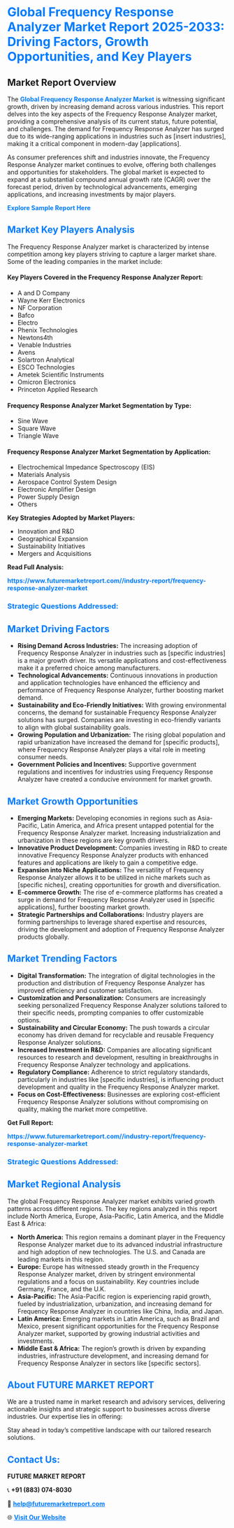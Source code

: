 <h1 style="color: #007BFF;">Global Frequency Response Analyzer Market Report 2025-2033: Driving Factors, Growth Opportunities, and Key Players</h1>

<section id="overview">
<h2>Market Report Overview</h2>
<p>The <a href="https://www.futuremarketreport.com//industry-report/frequency-response-analyzer-market" style="color: #007BFF; text-decoration: none;"><strong>Global Frequency Response Analyzer Market</strong></a> is witnessing significant growth, driven by increasing demand across various industries. This report delves into the key aspects of the Frequency Response Analyzer market, providing a comprehensive analysis of its current status, future potential, and challenges. The demand for Frequency Response Analyzer has surged due to its wide-ranging applications in industries such as [insert industries], making it a critical component in modern-day [applications].</p>
<p>As consumer preferences shift and industries innovate, the Frequency Response Analyzer market continues to evolve, offering both challenges and opportunities for stakeholders. The global market is expected to expand at a substantial compound annual growth rate (CAGR) over the forecast period, driven by technological advancements, emerging applications, and increasing investments by major players.</p>
</section>

<section id="overview">
<p><a href="https://www.futuremarketreport.com//request-sample/reportId=76140" style="color: #007BFF; text-decoration: none;"><strong>Explore Sample Report Here</strong></a></p>
</section>

<section id="key-players">
<h2 style="color: #007BFF;">Market Key Players Analysis</h2>
<p>The Frequency Response Analyzer market is characterized by intense competition among key players striving to capture a larger market share. Some of the leading companies in the market include:</p>
<h4>Key Players Covered in the Frequency Response Analyzer Report:</h4>
<ul><li>A and D Company</li><li>Wayne Kerr Electronics</li><li>NF Corporation</li><li>Bafco</li><li>Electro</li><li>Phenix Technologies</li><li>Newtons4th</li><li>Venable Industries</li><li>Avens</li><li>Solartron Analytical</li><li>ESCO Technologies</li><li>Ametek Scientific Instruments</li><li>Omicron Electronics</li><li>Princeton Applied Research</li></ul>
<h4>Frequency Response Analyzer Market Segmentation by Type:</h4>
<ul><li>Sine Wave</li><li>Square Wave</li><li>Triangle Wave</li></ul>

<h4>Frequency Response Analyzer Market Segmentation by Application:</h4>
<ul><li>Electrochemical Impedance Spectroscopy (EIS)</li><li>Materials Analysis</li><li>Aerospace Control System Design</li><li>Electronic Amplifier Design</li><li>Power Supply Design</li><li>Others</li></ul>
<p><strong>Key Strategies Adopted by Market Players:</strong></p>
<ul>
<li>Innovation and R&D</li>
<li>Geographical Expansion</li>
<li>Sustainability Initiatives</li>
<li>Mergers and Acquisitions</li>
</ul>
</section>

<section>
<p><strong>Read Full Analysis: </strong></p><a href="https://www.futuremarketreport.com//industry-report/frequency-response-analyzer-market" style="color: #007BFF; text-decoration: none;"><strong>https://www.futuremarketreport.com//industry-report/frequency-response-analyzer-market</strong></a>
<h3 style="color: #007BFF;">Strategic Questions Addressed:</h3>
</section>

<section id="driving-factors">
<h2 style="color: #007BFF;">Market Driving Factors</h2>
<ul>
<li><strong>Rising Demand Across Industries:</strong> The increasing adoption of Frequency Response Analyzer in industries such as [specific industries] is a major growth driver. Its versatile applications and cost-effectiveness make it a preferred choice among manufacturers.</li>
<li><strong>Technological Advancements:</strong> Continuous innovations in production and application technologies have enhanced the efficiency and performance of Frequency Response Analyzer, further boosting market demand.</li>
<li><strong>Sustainability and Eco-Friendly Initiatives:</strong> With growing environmental concerns, the demand for sustainable Frequency Response Analyzer solutions has surged. Companies are investing in eco-friendly variants to align with global sustainability goals.</li>
<li><strong>Growing Population and Urbanization:</strong> The rising global population and rapid urbanization have increased the demand for [specific products], where Frequency Response Analyzer plays a vital role in meeting consumer needs.</li>
<li><strong>Government Policies and Incentives:</strong> Supportive government regulations and incentives for industries using Frequency Response Analyzer have created a conducive environment for market growth.</li>
</ul>
</section>

<section id="growth-opportunities">
<h2 style="color: #007BFF;">Market Growth Opportunities</h2>
<ul>
<li><strong>Emerging Markets:</strong> Developing economies in regions such as Asia-Pacific, Latin America, and Africa present untapped potential for the Frequency Response Analyzer market. Increasing industrialization and urbanization in these regions are key growth drivers.</li>
<li><strong>Innovative Product Development:</strong> Companies investing in R&D to create innovative Frequency Response Analyzer products with enhanced features and applications are likely to gain a competitive edge.</li>
<li><strong>Expansion into Niche Applications:</strong> The versatility of Frequency Response Analyzer allows it to be utilized in niche markets such as [specific niches], creating opportunities for growth and diversification.</li>
<li><strong>E-commerce Growth:</strong> The rise of e-commerce platforms has created a surge in demand for Frequency Response Analyzer used in [specific applications], further boosting market growth.</li>
<li><strong>Strategic Partnerships and Collaborations:</strong> Industry players are forming partnerships to leverage shared expertise and resources, driving the development and adoption of Frequency Response Analyzer products globally.</li>
</ul>
</section>

<section id="trending-factors">
<h2 style="color: #007BFF;">Market Trending Factors</h2>
<ul>
<li><strong>Digital Transformation:</strong> The integration of digital technologies in the production and distribution of Frequency Response Analyzer has improved efficiency and customer satisfaction.</li>
<li><strong>Customization and Personalization:</strong> Consumers are increasingly seeking personalized Frequency Response Analyzer solutions tailored to their specific needs, prompting companies to offer customizable options.</li>
<li><strong>Sustainability and Circular Economy:</strong> The push towards a circular economy has driven demand for recyclable and reusable Frequency Response Analyzer solutions.</li>
<li><strong>Increased Investment in R&D:</strong> Companies are allocating significant resources to research and development, resulting in breakthroughs in Frequency Response Analyzer technology and applications.</li>
<li><strong>Regulatory Compliance:</strong> Adherence to strict regulatory standards, particularly in industries like [specific industries], is influencing product development and quality in the Frequency Response Analyzer market.</li>
<li><strong>Focus on Cost-Effectiveness:</strong> Businesses are exploring cost-efficient Frequency Response Analyzer solutions without compromising on quality, making the market more competitive.</li>
</ul>
</section>

<section>
<p><strong>Get Full Report: </strong></p><a href="https://www.futuremarketreport.com//industry-report/frequency-response-analyzer-market" style="color: #007BFF; text-decoration: none;"><strong>https://www.futuremarketreport.com//industry-report/frequency-response-analyzer-market</strong></a>
<h3 style="color: #007BFF;">Strategic Questions Addressed:</h3>
</section>


<section id="regional-analysis">
<h2 style="color: #007BFF;">Market Regional Analysis</h2>
<p>The global Frequency Response Analyzer market exhibits varied growth patterns across different regions. The key regions analyzed in this report include North America, Europe, Asia-Pacific, Latin America, and the Middle East & Africa:</p>
<ul>
<li><strong>North America:</strong> This region remains a dominant player in the Frequency Response Analyzer market due to its advanced industrial infrastructure and high adoption of new technologies. The U.S. and Canada are leading markets in this region.</li>
<li><strong>Europe:</strong> Europe has witnessed steady growth in the Frequency Response Analyzer market, driven by stringent environmental regulations and a focus on sustainability. Key countries include Germany, France, and the U.K.</li>
<li><strong>Asia-Pacific:</strong> The Asia-Pacific region is experiencing rapid growth, fueled by industrialization, urbanization, and increasing demand for Frequency Response Analyzer in countries like China, India, and Japan.</li>
<li><strong>Latin America:</strong> Emerging markets in Latin America, such as Brazil and Mexico, present significant opportunities for the Frequency Response Analyzer market, supported by growing industrial activities and investments.</li>
<li><strong>Middle East & Africa:</strong> The region’s growth is driven by expanding industries, infrastructure development, and increasing demand for Frequency Response Analyzer in sectors like [specific sectors].</li>
</ul>
</section>

<footer>
<h2 style="color: #007BFF;">About FUTURE MARKET REPORT</h2>
<p>We are a trusted name in market research and advisory services, delivering actionable insights and strategic support to businesses across diverse industries. Our expertise lies in offering:</p>

<p>Stay ahead in today’s competitive landscape with our tailored research solutions.</p>

<h2 style="color: #007BFF;">Contact Us:</h2>
<p><strong>FUTURE MARKET REPORT</strong></p>
<p>📞 <strong>+91 (883) 074-8030</strong></p>
<p>📧 <strong><a href="mailto:help@futuremarketreport.com" style="color: #007BFF;">help@futuremarketreport.com</a></strong></p>
<p>🌐 <strong><a href="https://www.futuremarketreport.com/" style="color: #007BFF;">Visit Our Website</a></strong></p>
</footer>